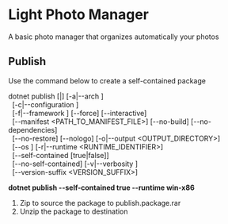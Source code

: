 # Light Photo Manager
A basic photo manager that organizes automatically your photos

## Publish
Use the command below to create a self-contained package <br/>

dotnet publish [<PROJECT>|<SOLUTION>] [-a|--arch <ARCHITECTURE>] <br/>
&nbsp;&nbsp;[-c|--configuration <CONFIGURATION>] <br/>
&nbsp;&nbsp;[-f|--framework <FRAMEWORK>] [--force] [--interactive] <br/>
&nbsp;&nbsp;[--manifest <PATH_TO_MANIFEST_FILE>] [--no-build] [--no-dependencies] <br/>
&nbsp;&nbsp;[--no-restore] [--nologo] [-o|--output <OUTPUT_DIRECTORY>] <br/>
&nbsp;&nbsp;[--os <OS>] [-r|--runtime <RUNTIME_IDENTIFIER>] <br/>
&nbsp;&nbsp;[--self-contained [true|false]] <br/>
&nbsp;&nbsp;[--no-self-contained] [-v|--verbosity <LEVEL>] <br/>
&nbsp;&nbsp;[--version-suffix <VERSION_SUFFIX>] <br/>

**dotnet publish --self-contained true --runtime win-x86** <br/>

1) Zip to source the package to publish.package.rar<br/>
2) Unzip the package to destination 



